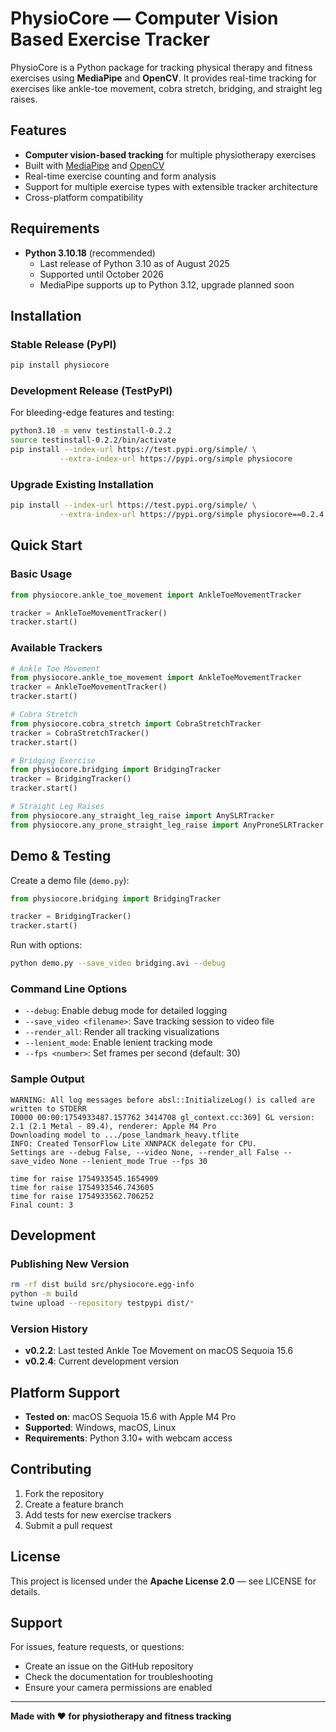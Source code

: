 # PhysioCore — Computer Vision Based Exercise Tracker

PhysioCore is a Python package for tracking physical therapy and fitness exercises using **MediaPipe** and **OpenCV**. It provides real-time tracking for exercises like ankle-toe movement, cobra stretch, bridging, and straight leg raises.

## Features

- **Computer vision-based tracking** for multiple physiotherapy exercises
- Built with [MediaPipe](https://ai.google.dev/edge/mediapipe/solutions/setup_python) and [OpenCV](https://opencv.org/)
- Real-time exercise counting and form analysis
- Support for multiple exercise types with extensible tracker architecture
- Cross-platform compatibility

## Requirements

- **Python 3.10.18** (recommended)
  - Last release of Python 3.10 as of August 2025
  - Supported until October 2026
  - MediaPipe supports up to Python 3.12, upgrade planned soon

## Installation

### Stable Release (PyPI)

```sh
pip install physiocore
```

### Development Release (TestPyPI)

For bleeding-edge features and testing:

```sh
python3.10 -m venv testinstall-0.2.2
source testinstall-0.2.2/bin/activate
pip install --index-url https://test.pypi.org/simple/ \
           --extra-index-url https://pypi.org/simple physiocore
```

### Upgrade Existing Installation

```sh
pip install --index-url https://test.pypi.org/simple/ \
           --extra-index-url https://pypi.org/simple physiocore==0.2.4
```

## Quick Start

### Basic Usage

```python
from physiocore.ankle_toe_movement import AnkleToeMovementTracker

tracker = AnkleToeMovementTracker()
tracker.start()
```

### Available Trackers

```python
# Ankle Toe Movement
from physiocore.ankle_toe_movement import AnkleToeMovementTracker
tracker = AnkleToeMovementTracker()
tracker.start()

# Cobra Stretch
from physiocore.cobra_stretch import CobraStretchTracker
tracker = CobraStretchTracker()
tracker.start()

# Bridging Exercise
from physiocore.bridging import BridgingTracker
tracker = BridgingTracker()
tracker.start()

# Straight Leg Raises
from physiocore.any_straight_leg_raise import AnySLRTracker
from physiocore.any_prone_straight_leg_raise import AnyProneSLRTracker
```

## Demo & Testing

Create a demo file (`demo.py`):

```python
from physiocore.bridging import BridgingTracker

tracker = BridgingTracker()
tracker.start()
```

Run with options:

```sh
python demo.py --save_video bridging.avi --debug
```

### Command Line Options

- `--debug`: Enable debug mode for detailed logging
- `--save_video <filename>`: Save tracking session to video file
- `--render_all`: Render all tracking visualizations
- `--lenient_mode`: Enable lenient tracking mode
- `--fps <number>`: Set frames per second (default: 30)

### Sample Output

```
WARNING: All log messages before absl::InitializeLog() is called are written to STDERR
I0000 00:00:1754933487.157762 3414708 gl_context.cc:369] GL version: 2.1 (2.1 Metal - 89.4), renderer: Apple M4 Pro
Downloading model to .../pose_landmark_heavy.tflite
INFO: Created TensorFlow Lite XNNPACK delegate for CPU.
Settings are --debug False, --video None, --render_all False --save_video None --lenient_mode True --fps 30

time for raise 1754933545.1654909
time for raise 1754933546.743605
time for raise 1754933562.706252
Final count: 3
```

## Development

### Publishing New Version

```sh
rm -rf dist build src/physiocore.egg-info
python -m build
twine upload --repository testpypi dist/*
```

### Version History

- **v0.2.2**: Last tested Ankle Toe Movement on macOS Sequoia 15.6
- **v0.2.4**: Current development version

## Platform Support

- **Tested on**: macOS Sequoia 15.6 with Apple M4 Pro
- **Supported**: Windows, macOS, Linux
- **Requirements**: Python 3.10+ with webcam access

## Contributing

1. Fork the repository
2. Create a feature branch
3. Add tests for new exercise trackers
4. Submit a pull request

## License

This project is licensed under the **Apache License 2.0** — see LICENSE for details.

## Support

For issues, feature requests, or questions:
- Create an issue on the GitHub repository
- Check the documentation for troubleshooting
- Ensure your camera permissions are enabled

---

**Made with ❤️ for physiotherapy and fitness tracking**